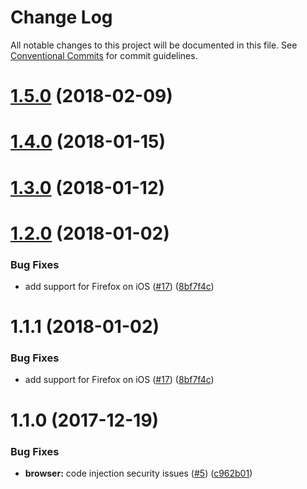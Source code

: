 # Change Log

All notable changes to this project will be documented in this file.
See [Conventional Commits](https://conventionalcommits.org) for commit guidelines.

<a name="1.5.0"></a>
# [1.5.0](https://github.com/WeTransfer/concorde.js/compare/@wetransfer/concorde-browser@1.1.0...@wetransfer/concorde-browser@1.5.0) (2018-02-09)

<a name="1.4.0"></a>
# [1.4.0](https://github.com/WeTransfer/concorde.js/compare/@wetransfer/concorde-browser@1.1.0...@wetransfer/concorde-browser@1.4.0) (2018-01-15)

<a name="1.3.0"></a>
# [1.3.0](https://github.com/WeTransfer/concorde.js/compare/@wetransfer/concorde-browser@1.1.0...@wetransfer/concorde-browser@1.3.0) (2018-01-12)


<a name="1.2.0"></a>
# [1.2.0](https://github.com/WeTransfer/concorde.js/compare/@wetransfer/concorde-browser@1.1.0...@wetransfer/concorde-browser@1.2.0) (2018-01-02)


### Bug Fixes

* add support for Firefox on iOS ([#17](https://github.com/WeTransfer/concorde.js/issues/17)) ([8bf7f4c](https://github.com/WeTransfer/concorde.js/commit/8bf7f4c))


<a name="1.1.1"></a>
# 1.1.1 (2018-01-02)

### Bug Fixes

* add support for Firefox on iOS ([#17](https://github.com/WeTransfer/concorde.js/issues/17)) ([8bf7f4c](https://github.com/WeTransfer/concorde.js/commit/8bf7f4c))

<a name="1.1.0"></a>
# 1.1.0 (2017-12-19)

### Bug Fixes

* **browser:** code injection security issues ([#5](https://github.com/WeTransfer/concorde.js/issues/5)) ([c962b01](https://github.com/WeTransfer/concorde.js/commit/c962b01))
